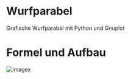 # Wurfparabel
Grafische Wurfparabel mit Python und Gnuplot

# Formel und Aufbau
![imagex](https://wikimedia.org/api/rest_v1/media/math/render/svg/38529c48ef1b7f9c3caa051c1e6579b38d613e7b)

